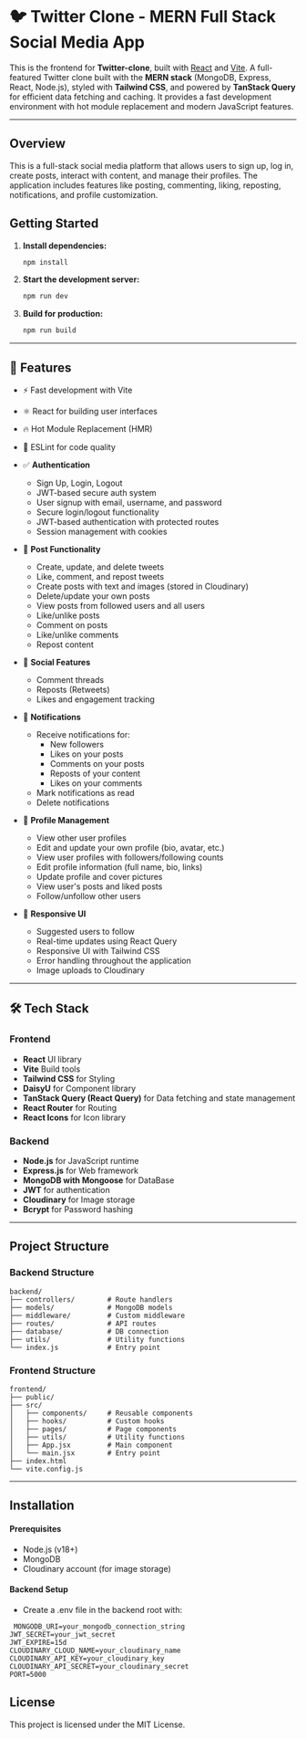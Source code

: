 # 🐦 Twitter Clone - MERN Full Stack Social Media App

This is the frontend for **Twitter-clone**, built with [React](https://react.dev/) and [Vite](https://vitejs.dev/). A full-featured Twitter clone built with the **MERN stack** (MongoDB, Express, React, Node.js), styled with **Tailwind CSS**, and powered by **TanStack Query** for efficient data fetching and caching. It provides a fast development environment with hot module replacement and modern JavaScript features.

---

## Overview

This is a full-stack social media platform that allows users to sign up, log in, create posts, interact with content, and manage their profiles. The application includes features like posting, commenting, liking, reposting, notifications, and profile customization.

## Getting Started

1. **Install dependencies:**

   ```bash
   npm install
   ```

2. **Start the development server:**

   ```bash
   npm run dev
   ```

3. **Build for production:**
   ```bash
   npm run build
   ```

---

## 🚀 Features

- ⚡️ Fast development with Vite
- ⚛️ React for building user interfaces
- 🔥 Hot Module Replacement (HMR)
- 🧹 ESLint for code quality

- ✅ **Authentication**

  - Sign Up, Login, Logout
  - JWT-based secure auth system
  - User signup with email, username, and password
  - Secure login/logout functionality
  - JWT-based authentication with protected routes
  - Session management with cookies

- 📝 **Post Functionality**

  - Create, update, and delete tweets
  - Like, comment, and repost tweets
  - Create posts with text and images (stored in Cloudinary)
  - Delete/update your own posts
  - View posts from followed users and all users
  - Like/unlike posts
  - Comment on posts
  - Like/unlike comments
  - Repost content

- 🧵 **Social Features**

  - Comment threads
  - Reposts (Retweets)
  - Likes and engagement tracking

- 🔔 **Notifications**

  - Receive notifications for:
    - New followers
    - Likes on your posts
    - Comments on your posts
    - Reposts of your content
    - Likes on your comments
  - Mark notifications as read
  - Delete notifications

- 👤 **Profile Management**

  - View other user profiles
  - Edit and update your own profile (bio, avatar, etc.)
  - View user profiles with followers/following counts
  - Edit profile information (full name, bio, links)
  - Update profile and cover pictures
  - View user's posts and liked posts
  - Follow/unfollow other users

- 📱 **Responsive UI**

  - Suggested users to follow
  - Real-time updates using React Query
  - Responsive UI with Tailwind CSS
  - Error handling throughout the application
  - Image uploads to Cloudinary

---

## 🛠️ Tech Stack

### Frontend

- **React** UI library
- **Vite** Build tools
- **Tailwind CSS** for Styling
- **DaisyU** for Component library
- **TanStack Query (React Query)** for Data fetching and state management
- **React Router** for Routing
- **React Icons** for Icon library

### Backend

- **Node.js** for JavaScript runtime
- **Express.js** for Web framework
- **MongoDB with Mongoose** for DataBase
- **JWT** for authentication
- **Cloudinary** for Image storage
- **Bcrypt** for Password hashing

---

## Project Structure

### Backend Structure

```
backend/
├── controllers/        # Route handlers
├── models/             # MongoDB models
├── middleware/         # Custom middleware
├── routes/             # API routes
├── database/           # DB connection
├── utils/              # Utility functions
└── index.js            # Entry point
```

### Frontend Structure

```
frontend/
├── public/
├── src/
│   ├── components/     # Reusable components
│   ├── hooks/          # Custom hooks
│   ├── pages/          # Page components
│   ├── utils/          # Utility functions
│   ├── App.jsx         # Main component
│   └── main.jsx        # Entry point
├── index.html
└── vite.config.js
```
---
## Installation

#### Prerequisites

- Node.js (v18+)
- MongoDB
- Cloudinary account (for image storage)

#### Backend Setup
- Create a .env file in the backend root with:
```
 MONGODB_URI=your_mongodb_connection_string
JWT_SECRET=your_jwt_secret
JWT_EXPIRE=15d
CLOUDINARY_CLOUD_NAME=your_cloudinary_name
CLOUDINARY_API_KEY=your_cloudinary_key
CLOUDINARY_API_SECRET=your_cloudinary_secret
PORT=5000
```
## License

This project is licensed under the MIT License.
